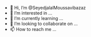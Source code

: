 - 👋 Hi, I’m @SeyedjalalMoussavibazaz
- 👀 I’m interested in ...
- 🌱 I’m currently learning ...
- 💞️ I’m looking to collaborate on ...
- 📫 How to reach me ...

<!---
SeyedjalalMoussavibazaz/SeyedjalalMoussavibazaz is a ✨ special ✨ repository because its `README.md` (this file) appears on your GitHub profile.
You can click the Preview link to take a look at your changes.
--->
